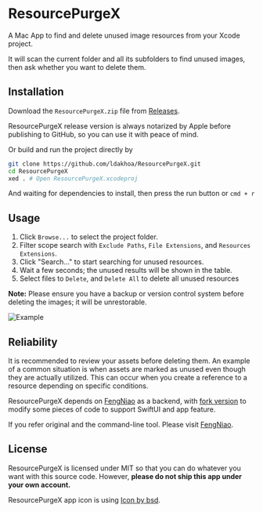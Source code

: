 # ResourcePurgeX

A Mac App to find and delete unused image resources from your Xcode project.

It will scan the current folder and all its subfolders to find unused images, then ask whether you want to delete them.

## Installation

Download the `ResourcePurgeX.zip` file from [Releases](https://github.com/ldakhoa/ResourcePurgeX/releases).

ResourcePurgeX release version is always notarized by Apple before publishing to GitHub, so you can use it with peace of mind.

Or build and run the project directly by
```bash
git clone https://github.com/ldakhoa/ResourcePurgeX.git
cd ResourcePurgeX
xed . # Open ResourcePurgeX.xcodeproj
```

And waiting for dependencies to install, then press the run button or `cmd + r`

## Usage

1. Click `Browse...` to select the project folder.
2. Filter scope search with `Exclude Paths`, `File Extensions`, and `Resources Extensions`.
3. Click "Search..." to start searching for unused resources.
4. Wait a few seconds; the unused results will be shown in the table.
5. Select files to `Delete`, and `Delete All` to delete all unused resources

**Note:** Please ensure you have a backup or version control system before deleting the images; it will be unrestorable.

![Example](./example.gif)

## Reliability

It is recommended to review your assets before deleting them. An example of a common situation is when assets are marked as unused even though they are actually utilized. This can occur when you create a reference to a resource depending on specific conditions.

ResourcePurgeX depends on [FengNiao](https://github.com/onevcat/FengNiao) as a backend, with [fork version](https://github.com/ldakhoa/FengNiao) to modify some pieces of code to support SwiftUI and app feature.

If you refer original and the command-line tool. Please visit [FengNiao](https://github.com/onevcat/FengNiao).

## License

ResourcePurgeX is licensed under MIT so that you can do whatever you want with this source code.
However, **please do not ship this app under your own account.**

ResourcePurgeX app icon is using <a href="https://www.freepik.com/icon/data-cleansing_6993283#fromView=search&term=clean+code&page=1&position=1">Icon by bsd</a>.

